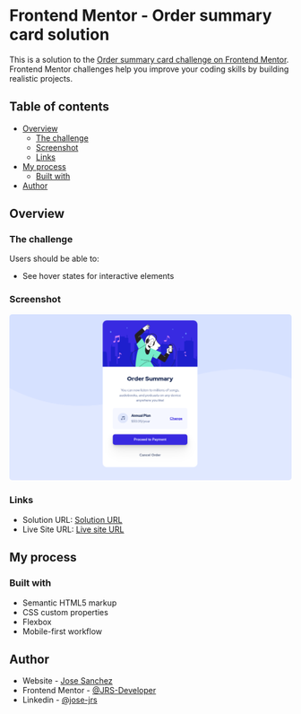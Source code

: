 # Frontend Mentor - Order summary card solution

This is a solution to the [Order summary card challenge on Frontend Mentor](https://www.frontendmentor.io/challenges/order-summary-component-QlPmajDUj). Frontend Mentor challenges help you improve your coding skills by building realistic projects.

## Table of contents

- [Overview](#overview)
  - [The challenge](#the-challenge)
  - [Screenshot](#screenshot)
  - [Links](#links)
- [My process](#my-process)
  - [Built with](#built-with)
- [Author](#author)

## Overview

### The challenge

Users should be able to:

- See hover states for interactive elements

### Screenshot

<img src="./images/screenshot.png" alt="screenshot" style="border-radius:5px;"/>

### Links

- Solution URL: [Solution URL](https://github.com/JRS-Developer/order-summary)
- Live Site URL: [Live site URL](https://order-summary-jrs.netlify.app/)

## My process

### Built with

- Semantic HTML5 markup
- CSS custom properties
- Flexbox
- Mobile-first workflow

## Author

- Website - [Jose Sanchez](https://jrs-developer.github.io/)
- Frontend Mentor - [@JRS-Developer](https://www.frontendmentor.io/profile/JRS-Developer)
- Linkedin - [@jose-jrs](https://www.linkedin.com/in/jose-jrs/)
